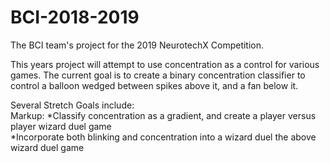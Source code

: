 # BCI-2018-2019
The BCI team's project for the 2019 NeurotechX Competition. 
  
This years project will attempt to use concentration as a control for various games. The current goal is to create a binary concentration classifier to control a balloon wedged between spikes above it, and a fan below it.  
  
Several Stretch Goals include:  
Markup:
    *Classify concentration as a gradient, and create a player versus player wizard duel game  
    *Incorporate both blinking and concentration into a wizard duel the above wizard duel game  


